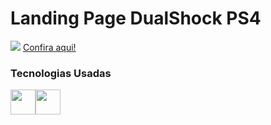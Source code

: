 
<h1>Landing Page DualShock PS4</h1>
<p>
<img src="https://i.imgur.com/OAKg5hE.png">
<a href="https://raphacalixto.github.io/M-sica-Landing-page/">Confira aqui!</a> 
<h3>Tecnologias Usadas</h3>
<div class"img">
<img width="40" src="https://cdn.jsdelivr.net/gh/devicons/devicon/icons/html5/html5-plain-wordmark.svg"><img width="40" src="https://cdn.jsdelivr.net/gh/devicons/devicon/icons/css3/css3-plain-wordmark.svg">
<div/>

